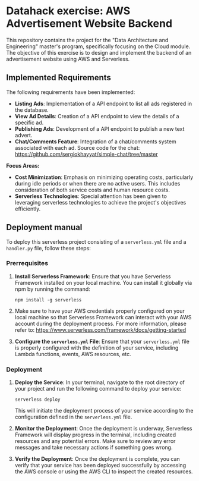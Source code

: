 # Datahack exercise: AWS Advertisement Website Backend

This repository contains the project for the "Data Architecture and Engineering" master's program, specifically focusing on the Cloud module. The objective of this exercise is to design and implement the backend of an advertisement website using AWS and Serverless.

## Implemented Requirements

The following requirements have been implemented:

- **Listing Ads**: Implementation of a API endpoint to list all ads registered in the database.
- **View Ad Details**: Creation of a API endpoint to view the details of a specific ad.
- **Publishing Ads**: Development of a API endpoint to publish a new text advert.
- **Chat/Comments Feature**: Integration of a chat/comments system associated with each ad. Source code for the chat: https://github.com/sergiokhayyat/simple-chat/tree/master

**Focus Areas:**

- **Cost Minimization**: Emphasis on minimizing operating costs, particularly during idle periods or when there are no active users. This includes consideration of both service costs and human resource costs.
- **Serverless Technologies**: Special attention has been given to leveraging serverless technologies to achieve the project's objectives efficiently.

## Deployment manual

To deploy this serverless project consisting of a `serverless.yml` file and a `handler.py` file, follow these steps:

### Prerrequisites

1. **Install Serverless Framework**: Ensure that you have Serverless Framework installed on your local machine. You can install it globally via npm by running the command:
   ```
   npm install -g serverless
   ```

2. Make sure to have your AWS credentials properly configured on your local machine so that Serverless Framework can interact with your AWS account during the deployment process. For more information, please refer to: https://www.serverless.com/framework/docs/getting-started

3. **Configure the `serverless.yml` File**: Ensure that your `serverless.yml` file is properly configured with the definition of your service, including Lambda functions, events, AWS resources, etc.

### Deployment

1. **Deploy the Service**: In your terminal, navigate to the root directory of your project and run the following command to deploy your service:
   ```
   serverless deploy
   ```

   This will initiate the deployment process of your service according to the configuration defined in the `serverless.yml` file.

2. **Monitor the Deployment**: Once the deployment is underway, Serverless Framework will display progress in the terminal, including created resources and any potential errors. Make sure to review any error messages and take necessary actions if something goes wrong.

3. **Verify the Deployment**: Once the deployment is complete, you can verify that your service has been deployed successfully by accessing the AWS console or using the AWS CLI to inspect the created resources.

